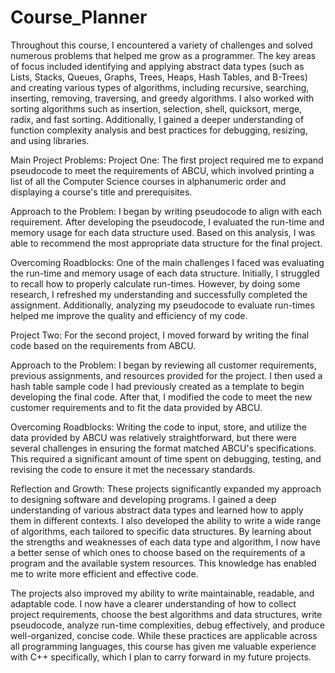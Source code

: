 # Course_Planner

Throughout this course, I encountered a variety of challenges and solved numerous problems that helped me grow as a programmer. The key areas of focus included identifying and applying abstract data types (such as Lists, Stacks, Queues, Graphs, Trees, Heaps, Hash Tables, and B-Trees) and creating various types of algorithms, including recursive, searching, inserting, removing, traversing, and greedy algorithms. I also worked with sorting algorithms such as insertion, selection, shell, quicksort, merge, radix, and fast sorting. Additionally, I gained a deeper understanding of function complexity analysis and best practices for debugging, resizing, and using libraries.

Main Project Problems:
Project One:
The first project required me to expand pseudocode to meet the requirements of ABCU, which involved printing a list of all the Computer Science courses in alphanumeric order and displaying a course's title and prerequisites.

Approach to the Problem: I began by writing pseudocode to align with each requirement. After developing the pseudocode, I evaluated the run-time and memory usage for each data structure used. Based on this analysis, I was able to recommend the most appropriate data structure for the final project.

Overcoming Roadblocks: One of the main challenges I faced was evaluating the run-time and memory usage of each data structure. Initially, I struggled to recall how to properly calculate run-times. However, by doing some research, I refreshed my understanding and successfully completed the assignment. Additionally, analyzing my pseudocode to evaluate run-times helped me improve the quality and efficiency of my code.

Project Two:
For the second project, I moved forward by writing the final code based on the requirements from ABCU.

Approach to the Problem: I began by reviewing all customer requirements, previous assignments, and resources provided for the project. I then used a hash table sample code I had previously created as a template to begin developing the final code. After that, I modified the code to meet the new customer requirements and to fit the data provided by ABCU.

Overcoming Roadblocks: Writing the code to input, store, and utilize the data provided by ABCU was relatively straightforward, but there were several challenges in ensuring the format matched ABCU's specifications. This required a significant amount of time spent on debugging, testing, and revising the code to ensure it met the necessary standards.

Reflection and Growth:
These projects significantly expanded my approach to designing software and developing programs. I gained a deep understanding of various abstract data types and learned how to apply them in different contexts. I also developed the ability to write a wide range of algorithms, each tailored to specific data structures. By learning about the strengths and weaknesses of each data type and algorithm, I now have a better sense of which ones to choose based on the requirements of a program and the available system resources. This knowledge has enabled me to write more efficient and effective code.

The projects also improved my ability to write maintainable, readable, and adaptable code. I now have a clearer understanding of how to collect project requirements, choose the best algorithms and data structures, write pseudocode, analyze run-time complexities, debug effectively, and produce well-organized, concise code. While these practices are applicable across all programming languages, this course has given me valuable experience with C++ specifically, which I plan to carry forward in my future projects.

